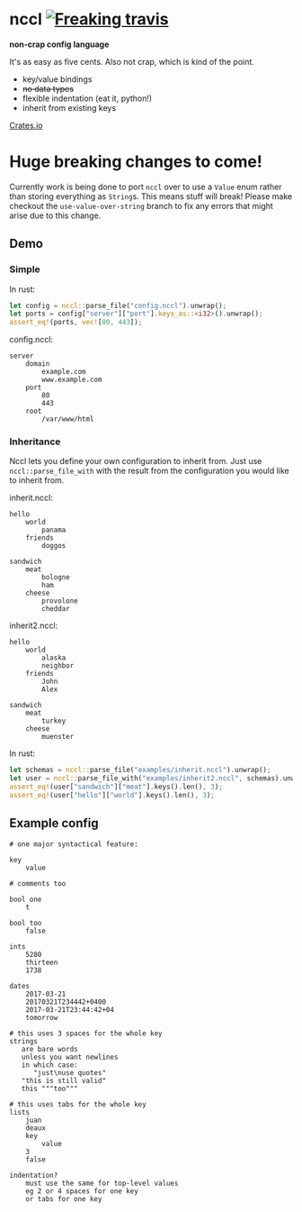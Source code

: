 
# nccl [![Freaking travis](https://travis-ci.org/cheezgi/nccl.svg?branch=master)](https://travis-ci.org/cheezgi/nccl)

**non-crap config language**

It's as easy as five cents. Also not crap, which is kind of the point.

* key/value bindings
* ~~no data types~~
* flexible indentation (eat it, python!)
* inherit from existing keys

[Crates.io](https://crates.io/crates/nccl)

# Huge breaking changes to come!

Currently work is being done to port `nccl` over to use a `Value` enum rather
than storing everything as `String`s. This means stuff will break! Please make
checkout the `use-value-over-string` branch to fix any errors that might arise
due to this change.

## Demo

### Simple

In rust:

```rust
let config = nccl::parse_file("config.nccl").unwrap();
let ports = config["server"]["port"].keys_as::<i32>().unwrap();
assert_eq!(ports, vec![80, 443]);
```

config.nccl:

```
server
    domain
        example.com
        www.example.com
    port
        80
        443
    root
        /var/www/html
```

### Inheritance

Nccl lets you define your own configuration to inherit from. Just use
`nccl::parse_file_with` with the result from the configuration you would like
to inherit from.

inherit.nccl:

```
hello
    world
        panama
    friends
        doggos

sandwich
    meat
        bologne
        ham
    cheese
        provolone
        cheddar
```

inherit2.nccl:

```
hello
    world
        alaska
        neighbor
    friends
        John
        Alex

sandwich
    meat
        turkey
    cheese
        muenster
```

In rust:

```rust
let schemas = nccl::parse_file("examples/inherit.nccl").unwrap();
let user = nccl::parse_file_with("examples/inherit2.nccl", schemas).unwrap();
assert_eq!(user["sandwich"]["meat"].keys().len(), 3);
assert_eq!(user["hello"]["world"].keys().len(), 3);
```

## Example config

```
# one major syntactical feature:

key
    value

# comments too

bool one
    t

bool too
    false

ints
    5280
    thirteen
    1738

dates
    2017-03-21
    20170321T234442+0400
    2017-03-21T23:44:42+04
    tomorrow

# this uses 3 spaces for the whole key
strings
   are bare words
   unless you want newlines
   in which case:
      "just\nuse quotes"
   "this is still valid"
   this """too"""

# this uses tabs for the whole key
lists
	juan
	deaux
	key
		value
	3
	false

indentation?
    must use the same for top-level values
    eg 2 or 4 spaces for one key
    or tabs for one key
```

